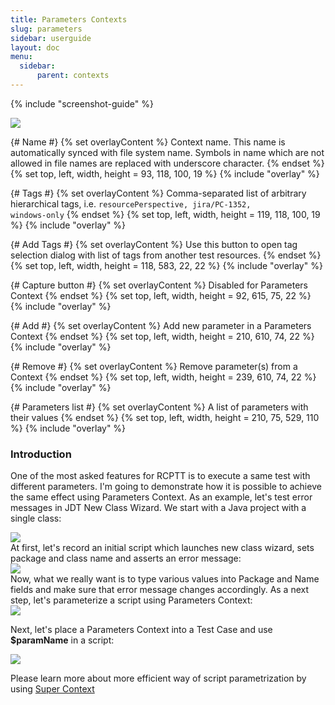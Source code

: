 ```yaml
---
title: Parameters Contexts
slug: parameters
sidebar: userguide
layout: doc
menu:
  sidebar:
      parent: contexts
---
```


{% include "screenshot-guide" %}
<div class="screenshot">
  <img src="{{site.url}}/shared/img/screenshot-parameters-context-editor.png"></img>
  
  {# Name #}
  {% set overlayContent %}
  Context name. This name is automatically synced with file system name. Symbols in name which are not allowed in file names are replaced with underscore character.
  {% endset %}
  {% set top, left, width, height = 93, 118, 100, 19 %}
  {% include "overlay" %}

  {# Tags #}
  {% set overlayContent %}
  Comma-separated list of arbitrary hierarchical tags, i.e. <code>resourcePerspective, jira/PC-1352, windows-only</code>
  {% endset %}
  {% set top, left, width, height = 119, 118, 100, 19 %}
  {% include "overlay" %}
  
  {# Add Tags #}
  {% set overlayContent %}
  Use this button to open tag selection dialog with list of tags from another test resources.
  {% endset %}
  {% set top, left, width, height = 118, 583, 22, 22 %}
  {% include "overlay" %}

  {# Capture button  #}
  {% set overlayContent %}
  Disabled for Parameters Context
  {% endset %}
  {% set top, left, width, height = 92, 615, 75, 22 %}
  {% include "overlay" %}

  {# Add #}
  {% set overlayContent %}
  Add new parameter in a Parameters Context
  {% endset %}
  {% set top, left, width, height = 210, 610, 74, 22 %}
  {% include "overlay" %}
  
  {# Remove #}
  {% set overlayContent %}
  Remove parameter(s) from a Context
  {% endset %}
  {% set top, left, width, height = 239, 610, 74, 22 %}
  {% include "overlay" %}
  
  {# Parameters list #}
  {% set overlayContent %}
  A list of parameters with their values
  {% endset %}
  {% set top, left, width, height = 210, 75, 529, 110 %}
  {% include "overlay" %}
  
  </div>
  
  ### Introduction
  
  One of the most asked features for RCPTT is to execute a same test with different parameters. 
  I'm going to demonstrate how it is possible to achieve the same effect using Parameters Context. 
  As an example, let's test error messages in JDT New Class Wizard. We start with a Java project with a single class:
  
  <div class="screenshot">
  <img src="{{site.url}}/shared/img/screenshot-parameters-context-tree-2.png"></img>
  </div>
  At first, let's record an initial script which launches new class wizard, sets package and class name and asserts an error message:
  
  <div class="screenshot">
  <img src="{{site.url}}/shared/img/screenshot-parameters-context-3.png"></img>
  </div>
  Now, what we really want is to type various values into 
  Package and Name fields and make sure that error message changes accordingly. 
  As a next step, let's parameterize a script using Parameters Context:
  
  <div class="screenshot">
  <img src="{{site.url}}/shared/img/screenshot-parameters-context-4.png"></img>
  </div>
  
  Next, let's place a Parameters Context into a Test Case and use **$paramName** in a script:
  
  <div class="screenshot">
  <img src="{{site.url}}/shared/img/screenshot-parameters-context-5.png"></img>
  </div>
  
 Please learn more about more efficient way of script parametrization by 
 using [ Super Context](../super)
  
  
  
  
